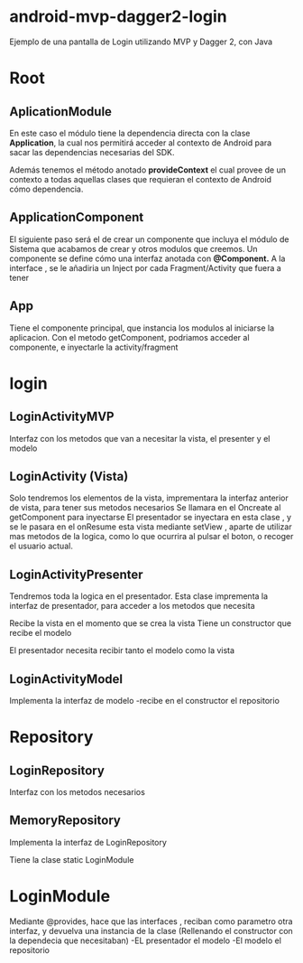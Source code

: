 # android-mvp-dagger2-login
Ejemplo de una pantalla de Login utilizando MVP y Dagger 2, con Java


# Root

## AplicationModule

En este caso el módulo tiene la dependencia directa con la clase **Application**, la cual nos permitirá acceder al contexto de Android para sacar las dependencias necesarias del SDK.

Además tenemos el método anotado **provideContext** el cual provee de un contexto a todas aquellas clases que requieran el contexto de Android cómo dependencia.


## ApplicationComponent

El siguiente paso será el de crear un componente que incluya el módulo de Sistema que acabamos de crear y otros modulos que creemos. Un componente se define cómo una interfaz anotada con **@Component.**
A la interface , se le añadiria un Inject por cada Fragment/Activity que fuera a tener


## App

Tiene el componente principal, que instancia los modulos al iniciarse la aplicacion.
Con el metodo getComponent, podriamos acceder al componente, e inyectarle la activity/fragment


# login

## LoginActivityMVP

Interfaz con los metodos que van a necesitar la vista, el presenter y el modelo

## LoginActivity (Vista)

Solo tendremos los elementos de la vista, imprementara la interfaz anterior de vista, para tener sus metodos necesarios
Se llamara en el Oncreate al getComponent para inyectarse
El presentador se inyectara en esta clase , y se le pasara en el onResume esta vista mediante setView , aparte de utilizar mas metodos de la logica, como lo que ocurrira al pulsar el boton, o recoger el usuario actual.

## LoginActivityPresenter

Tendremos toda la logica en el presentador.
Esta clase imprementa la interfaz de presentador, para acceder a los metodos que necesita

Recibe la vista en el momento que se crea la vista
Tiene un constructor que recibe el modelo

El presentador necesita recibir tanto el modelo como la vista

## LoginActivityModel

Implementa la interfaz de modelo
-recibe en el constructor el repositorio

# Repository

## LoginRepository

Interfaz con los metodos necesarios

## MemoryRepository

Implementa la interfaz de LoginRepository

Tiene la clase static LoginModule

# LoginModule


Mediante @provides, hace que las interfaces , reciban como parametro otra interfaz, y devuelva una instancia de la clase (Rellenando el constructor con la dependecia que necesitaban)
-EL presentador el modelo
-El modelo el repositorio


